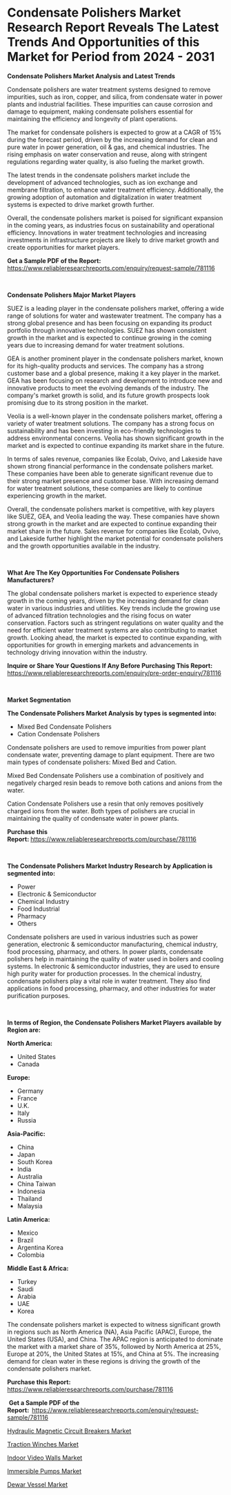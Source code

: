<p><h1>Condensate Polishers Market Research Report Reveals The Latest Trends And Opportunities of this Market for Period from 2024 - 2031</h1></p><p><strong>Condensate Polishers Market Analysis and Latest Trends</strong></p>
<p><p>Condensate polishers are water treatment systems designed to remove impurities, such as iron, copper, and silica, from condensate water in power plants and industrial facilities. These impurities can cause corrosion and damage to equipment, making condensate polishers essential for maintaining the efficiency and longevity of plant operations.</p><p>The market for condensate polishers is expected to grow at a CAGR of 15% during the forecast period, driven by the increasing demand for clean and pure water in power generation, oil & gas, and chemical industries. The rising emphasis on water conservation and reuse, along with stringent regulations regarding water quality, is also fueling the market growth.</p><p>The latest trends in the condensate polishers market include the development of advanced technologies, such as ion exchange and membrane filtration, to enhance water treatment efficiency. Additionally, the growing adoption of automation and digitalization in water treatment systems is expected to drive market growth further.</p><p>Overall, the condensate polishers market is poised for significant expansion in the coming years, as industries focus on sustainability and operational efficiency. Innovations in water treatment technologies and increasing investments in infrastructure projects are likely to drive market growth and create opportunities for market players.</p></p>
<p><strong>Get a Sample PDF of the Report:&nbsp;</strong> <a href="https://www.reliableresearchreports.com/enquiry/request-sample/781116">https://www.reliableresearchreports.com/enquiry/request-sample/781116</a></p>
<p>&nbsp;</p>
<p><strong>Condensate Polishers Major Market Players</strong></p>
<p><p>SUEZ is a leading player in the condensate polishers market, offering a wide range of solutions for water and wastewater treatment. The company has a strong global presence and has been focusing on expanding its product portfolio through innovative technologies. SUEZ has shown consistent growth in the market and is expected to continue growing in the coming years due to increasing demand for water treatment solutions.</p><p>GEA is another prominent player in the condensate polishers market, known for its high-quality products and services. The company has a strong customer base and a global presence, making it a key player in the market. GEA has been focusing on research and development to introduce new and innovative products to meet the evolving demands of the industry. The company's market growth is solid, and its future growth prospects look promising due to its strong position in the market.</p><p>Veolia is a well-known player in the condensate polishers market, offering a variety of water treatment solutions. The company has a strong focus on sustainability and has been investing in eco-friendly technologies to address environmental concerns. Veolia has shown significant growth in the market and is expected to continue expanding its market share in the future.</p><p>In terms of sales revenue, companies like Ecolab, Ovivo, and Lakeside have shown strong financial performance in the condensate polishers market. These companies have been able to generate significant revenue due to their strong market presence and customer base. With increasing demand for water treatment solutions, these companies are likely to continue experiencing growth in the market.</p><p>Overall, the condensate polishers market is competitive, with key players like SUEZ, GEA, and Veolia leading the way. These companies have shown strong growth in the market and are expected to continue expanding their market share in the future. Sales revenue for companies like Ecolab, Ovivo, and Lakeside further highlight the market potential for condensate polishers and the growth opportunities available in the industry.</p></p>
<p>&nbsp;</p>
<p><strong>What Are The Key Opportunities For Condensate Polishers Manufacturers?</strong></p>
<p><p>The global condensate polishers market is expected to experience steady growth in the coming years, driven by the increasing demand for clean water in various industries and utilities. Key trends include the growing use of advanced filtration technologies and the rising focus on water conservation. Factors such as stringent regulations on water quality and the need for efficient water treatment systems are also contributing to market growth. Looking ahead, the market is expected to continue expanding, with opportunities for growth in emerging markets and advancements in technology driving innovation within the industry.</p></p>
<p><strong>Inquire or Share Your Questions If Any Before Purchasing This Report:</strong> <a href="https://www.reliableresearchreports.com/enquiry/pre-order-enquiry/781116">https://www.reliableresearchreports.com/enquiry/pre-order-enquiry/781116</a></p>
<p>&nbsp;</p>
<p><strong>Market Segmentation</strong></p>
<p><strong>The Condensate Polishers Market Analysis by types is segmented into:</strong></p>
<p><ul><li>Mixed Bed Condensate Polishers</li><li>Cation Condensate Polishers</li></ul></p>
<p><p>Condensate polishers are used to remove impurities from power plant condensate water, preventing damage to plant equipment. There are two main types of condensate polishers: Mixed Bed and Cation. </p><p>Mixed Bed Condensate Polishers use a combination of positively and negatively charged resin beads to remove both cations and anions from the water. </p><p>Cation Condensate Polishers use a resin that only removes positively charged ions from the water. Both types of polishers are crucial in maintaining the quality of condensate water in power plants.</p></p>
<p><strong>Purchase this Report:&nbsp;</strong><a href="https://www.reliableresearchreports.com/purchase/781116">https://www.reliableresearchreports.com/purchase/781116</a></p>
<p>&nbsp;</p>
<p><strong>The Condensate Polishers Market Industry Research by Application is segmented into:</strong></p>
<p><ul><li>Power</li><li>Electronic & Semiconductor</li><li>Chemical Industry</li><li>Food Industrial</li><li>Pharmacy</li><li>Others</li></ul></p>
<p><p>Condensate polishers are used in various industries such as power generation, electronic & semiconductor manufacturing, chemical industry, food processing, pharmacy, and others. In power plants, condensate polishers help in maintaining the quality of water used in boilers and cooling systems. In electronic & semiconductor industries, they are used to ensure high purity water for production processes. In the chemical industry, condensate polishers play a vital role in water treatment. They also find applications in food processing, pharmacy, and other industries for water purification purposes.</p></p>
<p>&nbsp;</p>
<p><strong>In terms of Region, the Condensate Polishers Market Players available by Region are:</strong></p>
<p>
    <p> <strong> North America: </strong>
        <ul>
            <li>United States</li>
            <li>Canada</li>
        </ul>
        </p> 
    <p> <strong> Europe: </strong>
        <ul>
            <li>Germany</li>
            <li>France</li>
            <li>U.K.</li>
            <li>Italy</li>
            <li>Russia</li>
        </ul>
        </p> 
    <p> <strong> Asia-Pacific: </strong>
        <ul>
            <li>China</li>
            <li>Japan</li>
            <li>South Korea</li>
            <li>India</li>
            <li>Australia</li>
            <li>China Taiwan</li>
            <li>Indonesia</li>
            <li>Thailand</li>
            <li>Malaysia</li>
        </ul>
        </p> 
    <p> <strong> Latin America: </strong>
        <ul>
            <li>Mexico</li>
            <li>Brazil</li>
            <li>Argentina Korea</li>
            <li>Colombia</li>
        </ul>
        </p> 
    <p> <strong> Middle East & Africa: </strong>
        <ul>
            <li>Turkey</li>
            <li>Saudi</li>
            <li>Arabia</li>
            <li>UAE</li>
            <li>Korea</li>
        </ul>
    </p>
    </p>
<p><p>The condensate polishers market is expected to witness significant growth in regions such as North America (NA), Asia Pacific (APAC), Europe, the United States (USA), and China. The APAC region is anticipated to dominate the market with a market share of 35%, followed by North America at 25%, Europe at 20%, the United States at 15%, and China at 5%. The increasing demand for clean water in these regions is driving the growth of the condensate polishers market.</p></p>
<p><strong>Purchase this Report: </strong><a href="https://www.reliableresearchreports.com/purchase/781116">https://www.reliableresearchreports.com/purchase/781116</a></p>
<p>&nbsp;<strong>Get a Sample PDF of the Report:&nbsp;&nbsp;</strong><a href="https://www.reliableresearchreports.com/enquiry/request-sample/781116">https://www.reliableresearchreports.com/enquiry/request-sample/781116</a></p>
<p><strong></strong></p>
<p><p><a href="https://medium.com/@twiladurgan/hydraulic-magnetic-circuit-breakers-market-trends-forecast-and-competitive-analysis-to-2031-0f25d7d221b8">Hydraulic Magnetic Circuit Breakers Market</a></p><p><a href="https://medium.com/@krish.reportprime/traction-winches-market-trends-and-market-analysis-forecasted-for-period-2024-2031-f961531984d9">Traction Winches Market</a></p><p><a href="https://medium.com/@twiladurgan/indoor-video-walls-market-size-cagr-trends-2024-2030-2ac0120da903">Indoor Video Walls Market</a></p><p><a href="https://medium.com/@twiladurgan/immersible-pumps-market-size-reveals-the-best-marketing-channels-in-global-industry-d262bc923a81">Immersible Pumps Market</a></p><p><a href="https://medium.com/@jamesday5g/dewar-vessel-market-insight-market-trends-growth-forecasted-from-2024-to-2031-b92dd33c88b0">Dewar Vessel Market</a></p></p>